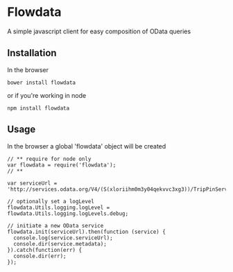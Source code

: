 # Flowdata

A simple javascript client for easy composition of OData queries

## Installation

In the browser 

`bower install flowdata`

or if you're working in node

`npm install flowdata`

## Usage

In the browser a global 'flowdata' object will be created
    
    // ** require for node only
    var flowdata = require('flowdata');
    // **

    var serviceUrl = 'http://services.odata.org/V4/(S(xloriihm0m3y04qekvvc3xg3))/TripPinServiceRW';

    // optionally set a logLevel
    flowdata.Utils.logging.logLevel = flowdata.Utils.logging.logLevels.debug;

    // initiate a new OData service
    flowdata.init(serviceUrl).then(function (service) {
      console.log(service.serviceUrl);
      console.dir(service.metadata);
    }).catch(function(err) {
      console.dir(err);
    });
